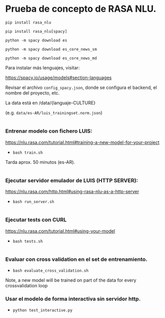 # Prueba de concepto de RASA NLU.

`pip install rasa_nlu`


`pip install rasa_nlu[spacy]`

`python -m spacy download es`

`python -m spacy download es_core_news_sm`

`python -m spacy download es_core_news_md`

Para instalar más lenguajes, visitar:

https://spacy.io/usage/models#section-languages


Revisar el archivo `config_spacy.json`, donde se configura el backend, el nombre del proyecto, etc.


La data está en /data/{languaje-CULTURE} 

(e.g. `data/es-AR/luis_trainingset.norm.json`)

#

### Entrenar modelo con fichero LUIS:

https://nlu.rasa.com/tutorial.html#training-a-new-model-for-your-project


* `bash train.sh`

Tarda aprox. 50 minutos (es-AR).

#

### Ejecutar servidor emulador de LUIS (HTTP SERVER):

https://nlu.rasa.com/http.html#using-rasa-nlu-as-a-http-server

* `bash run_server.sh`

#

### Ejecutar tests con CURL 

https://nlu.rasa.com/tutorial.html#using-your-model

* `bash tests.sh`

#

### Evaluar con cross validation en el set de entrenamiento.

* `bash evaluate_cross_validation.sh`

Note, a new model will be trained on part of the data for every crossvalidation loop

### Usar el modelo de forma interactiva sin servidor http.

* `python test_interactive.py`




